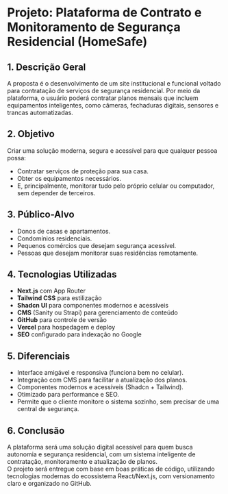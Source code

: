 # Projeto: Plataforma de Contrato e Monitoramento de Segurança Residencial (HomeSafe)

## 1. Descrição Geral

A proposta é o desenvolvimento de um site institucional e funcional voltado para contratação de serviços de segurança residencial. Por meio da plataforma, o usuário poderá contratar planos mensais que incluem equipamentos inteligentes, como câmeras, fechaduras digitais, sensores e trancas automatizadas.

## 2. Objetivo

Criar uma solução moderna, segura e acessível para que qualquer pessoa possa:

- Contratar serviços de proteção para sua casa.
- Obter os equipamentos necessários.
- E, principalmente, monitorar tudo pelo próprio celular ou computador, sem depender de terceiros.

## 3. Público-Alvo

- Donos de casas e apartamentos.
- Condomínios residenciais.
- Pequenos comércios que desejam segurança acessível.
- Pessoas que desejam monitorar suas residências remotamente.

## 4. Tecnologias Utilizadas

- **Next.js** com App Router
- **Tailwind CSS** para estilização
- **Shadcn UI** para componentes modernos e acessíveis
- **CMS** (Sanity ou Strapi) para gerenciamento de conteúdo
- **GitHub** para controle de versão
- **Vercel** para hospedagem e deploy
- **SEO** configurado para indexação no Google

## 5. Diferenciais

- Interface amigável e responsiva (funciona bem no celular).
- Integração com CMS para facilitar a atualização dos planos.
- Componentes modernos e acessíveis (Shadcn + Tailwind).
- Otimizado para performance e SEO.
- Permite que o cliente monitore o sistema sozinho, sem precisar de uma central de segurança.

## 6. Conclusão

A plataforma será uma solução digital acessível para quem busca autonomia e segurança residencial, com um sistema inteligente de contratação, monitoramento e atualização de planos.  
O projeto será entregue com base em boas práticas de código, utilizando tecnologias modernas do ecossistema React/Next.js, com versionamento claro e organizado no GitHub.
